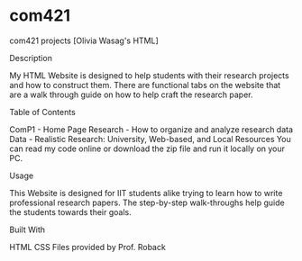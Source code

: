 # com421
 com421 projects
[Olivia Wasag's HTML]

Description

My HTML Website is designed to help students with their research projects and how to construct them. There are functional tabs on the website that are a walk through guide on how to help craft the research paper. 

Table of Contents

ComP1 - Home Page 
Research - How to organize and analyze research data
Data - Realistic Research: University, Web-based, and Local Resources
You can read my code online or download the zip file and run it locally on your PC. 

Usage

This Website is designed for IIT students alike trying to learn how to write professional research papers. The step-by-step walk-throughs help guide the students towards their goals.

Built With

HTML
CSS
Files provided by Prof. Roback

